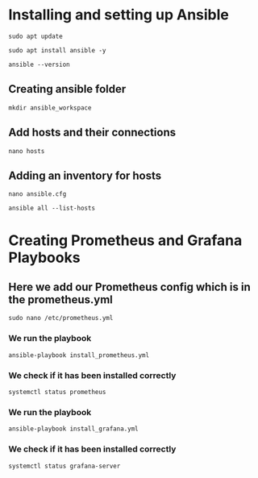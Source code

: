 # Installing and setting up Ansible
  ```
  sudo apt update
  ``` 
  
  ```
  sudo apt install ansible -y
  ```

  ```
  ansible --version
  ```

## Creating ansible folder

  ```
  mkdir ansible_workspace
  ```

## Add hosts and their connections
  ```
  nano hosts
  ```

## Adding an inventory for hosts
  ```
  nano ansible.cfg
  ```
  ```
  ansible all --list-hosts
  ```
# Creating Prometheus and Grafana Playbooks

  ## Here we add our Prometheus config which is in the prometheus.yml
  ```
  sudo nano /etc/prometheus.yml
  ```

  ### We run the playbook
  ```
  ansible-playbook install_prometheus.yml
  ```
  ### We check if it has been installed correctly
  ```
  systemctl status prometheus
  ```

  ### We run the playbook
  ```
  ansible-playbook install_grafana.yml
  ```
  ### We check if it has been installed correctly
  ```
  systemctl status grafana-server
  ```
